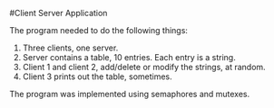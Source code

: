 #Client Server Application

The program needed to do the following things:
1. Three clients, one server.
2. Server contains a table, 10 entries. Each entry is a string.
3. Client 1 and client 2, add/delete or modify the strings, at random.
4. Client 3 prints out the table, sometimes.

The program was implemented using semaphores and mutexes.
